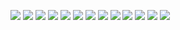 ![](https://i.imgur.com/mZoRDZA.jpg)
![](https://i.imgur.com/sy2tOvK.jpg)
![](https://i.imgur.com/KQUY27C.jpg)
![](https://i.imgur.com/OHvnYh8.jpg)
![](https://i.imgur.com/sdWYmWg.jpg)
![](https://i.imgur.com/HQjRzg4.jpg)
![](https://i.imgur.com/4FrNRsl.jpg)
![](https://i.imgur.com/gDKE7rf.jpg)
![](https://i.imgur.com/Ob5tBXf.jpg)
![](https://i.imgur.com/QNdlWPM.jpg)
![](https://i.imgur.com/HHbp91K.jpg)
![](https://i.imgur.com/sUHGphq.jpg)
![](https://i.imgur.com/rz5SMOf.jpg)

